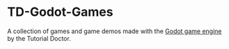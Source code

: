 # TD-Godot-Games
A collection of games and game demos made with the [Godot game engine](http://www.godotengine.org/projects/godot-engine) by the Tutorial Doctor.
